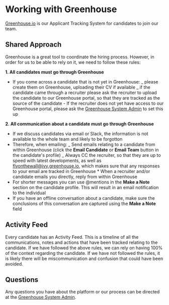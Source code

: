 # Working with Greenhouse

[Greenhouse.io](https://www.greenhouse.io/) is our Applicant Tracking System for
candidates to join our team.

## Shared Approach

Greenhouse is a great tool to coordinate the hiring process. However, in order
for us to be able to rely on it, we need to follow these rules:

**1. All candidates must go through Greenhouse**

- If you come across a candidate that is not yet in Greenhouse:
  _ please create them on Greenhouse, uploading their CV if available
  _ if the candidate came through a recruiter please ask the recruiter to
  upload the candidate to our Greenhouse portal, so that they are tracked as
  the source of the candidate - If the recruiter does not yet have access to our
  Greenhouse portal, please ask the [Greenhouse System
  Admin](../README.md#contacts) to set this up

**2. All communication about a candidate must go through Greenhouse**

- If we discuss candidates via email or Slack, the information is not
  available to the whole team and likely to be forgotton
- Therefore, when emailing:
  _ Send emails relating to a candidate from within Greenhouse (click the
  **Email Candidate** or **Email Team** button in the candidate's profile)
  _ Always CC the recruiter, so that they are up to speed with latest
  developments, as well as <flyonthewall@ivy.greenhouse.io>, which makes
  sure that any responses to your email are tracked in Greenhouse \* When a recruiter and/or candidate emails you directly, reply from within
  Greenhouse
- For shorter messages you can use @mentions in the **Make a Note** section on
  the candidate profile. This will result in an email notification to the
  individual
- If you have an offline conversation about a candidate, make sure the
  conclusions of this conversation are captured using the **Make a Note**
  field

## Activity Feed

Every candidate has an Activity Feed. This is a timeline of all the
communications, notes and actions that have been tracked relating to the
candidate. If we have followed the above rules, we can rely on having 100% of
the context regarding the candidate. If we have not followed the rules, it is
likely there will be miscommunication and confusion that could have been
avoided.

## Questions

Any questions you have about the platform or our process can be directed at the
[Greenhouse System Admin](../README.md#contacts).
